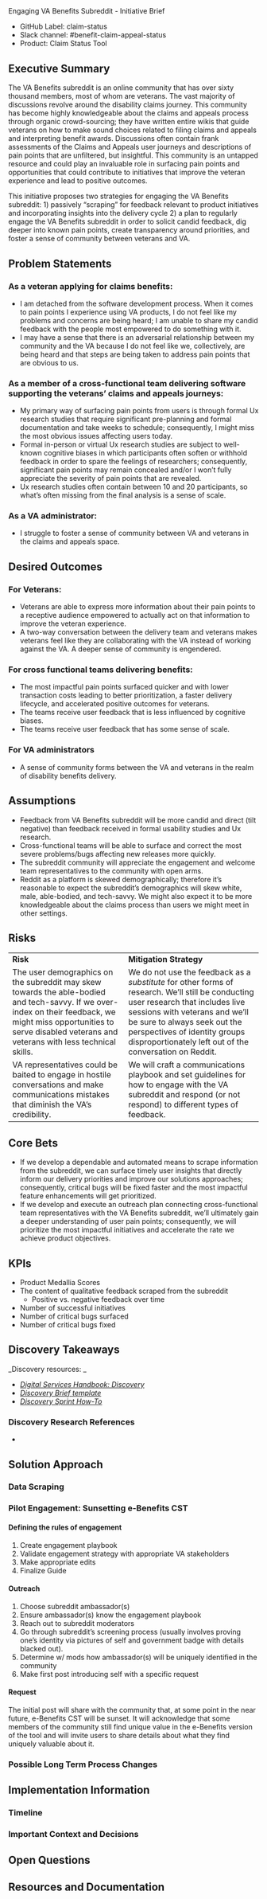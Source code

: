 ## 
Engaging VA Benefits Subreddit - Initiative Brief   



* GitHub Label: claim-status
* Slack channel: #benefit-claim-appeal-status
* Product: Claim Status Tool


## Executive Summary

The VA Benefits subreddit is an online community that has over sixty thousand members, most of whom are veterans. The vast majority of discussions revolve around the disability claims journey. This community has become highly knowledgeable about the claims and appeals process through organic crowd-sourcing; they have written entire wikis that guide veterans on how to make sound choices related to filing claims and appeals and interpreting benefit awards. Discussions often contain frank assessments of the Claims and Appeals user journeys and descriptions of pain points that are unfiltered, but insightful. This community is an untapped resource and could play an invaluable role in surfacing pain points and opportunities that could contribute to initiatives that improve the veteran experience and lead to positive outcomes.

This initiative proposes two strategies for engaging the VA Benefits subreddit: 1) passively “scraping” for feedback relevant to product initiatives and incorporating insights into the delivery cycle 2) a plan to regularly engage the VA Benefits subreddit in order to solicit candid feedback, dig deeper into known pain points, create transparency around priorities, and foster a sense of community between veterans and VA. 


## Problem Statements


### As a veteran applying for claims benefits: 



* I am detached from the software development process. When it comes to pain points I experience using VA products, I do not feel like my problems and concerns are being heard; I am unable to share my candid feedback with the people most empowered to do something with it.
* I may have a sense that there is an adversarial relationship between my community and the VA because I do not feel like we, collectively, are being heard and that steps are being taken to address pain points that are obvious to us. 


### As a member of a cross-functional team delivering software supporting the veterans’ claims and appeals journeys: 



* My primary way of surfacing pain points from users is through formal Ux research studies that require significant pre-planning and formal documentation and take weeks to schedule; consequently, I might miss the most obvious issues affecting users today. 
* Formal in-person or virtual Ux research studies are subject to well-known cognitive biases in which participants often soften or withhold feedback in order to spare the feelings of researchers; consequently, significant pain points may remain concealed and/or I won’t fully appreciate the severity of pain points that are revealed. 
* Ux research studies often contain between 10 and 20 participants, so what’s often missing from the final analysis is a sense of scale. 


### As a VA administrator: 



* I struggle to foster a sense of community between VA and veterans in the claims and appeals space. 


## Desired Outcomes


### For Veterans:



* Veterans are able to express more information about their pain points to a receptive audience empowered to actually act on that information to improve the veteran experience. 
* A two-way conversation between the delivery team and veterans makes veterans feel like they are collaborating with the VA instead of working against the VA. A deeper sense of community is engendered. 


### For cross functional teams delivering benefits: 



* The most impactful pain points surfaced quicker and with lower transaction costs leading to better prioritization, a faster delivery lifecycle, and accelerated positive outcomes for veterans. 
* The teams receive user feedback that is less influenced by cognitive biases. 
* The teams receive user feedback that has some sense of scale. 


### For VA administrators



* A sense of community forms between the VA and veterans in the realm of disability benefits delivery. 


## Assumptions



* Feedback from VA Benefits subreddit will be more candid and direct (tilt negative) than feedback received in formal usability studies and Ux research.
* Cross-functional teams will be able to surface and correct the most severe problems/bugs affecting new releases more quickly. 
* The subreddit community will appreciate the engagement and welcome team representatives to the community with open arms. 
* Reddit as a platform is skewed demographically; therefore it’s reasonable to expect the subreddit’s demographics will skew white, male, able-bodied, and tech-savvy. We might also expect it to be more knowledgeable about the claims process than users we might meet in other settings. 


## Risks


<table>
  <tr>
   <td><strong>Risk</strong>
   </td>
   <td><strong>Mitigation Strategy</strong>
   </td>
  </tr>
  <tr>
   <td>The user demographics on the subreddit may skew towards the able-bodied and tech-savvy. If we over-index on their feedback, we might miss opportunities to serve disabled veterans and veterans with less technical skills. 
   </td>
   <td>We do not use the feedback as a <em>substitute</em> for other forms of research. We’ll still be conducting user research that includes live sessions with veterans and we’ll be sure to always seek out the perspectives of identity groups disproportionately left out of the conversation on Reddit. 
   </td>
  </tr>
  <tr>
   <td>VA representatives could be baited to engage in hostile conversations and make communications mistakes that diminish the VA’s credibility.
   </td>
   <td>We will craft a communications playbook and set guidelines for how to engage with the VA subreddit and respond (or not respond) to different types of feedback. 
   </td>
  </tr>
</table>



## Core Bets



* If we develop a dependable and automated means to scrape information from the subreddit, we can surface timely user insights that directly inform our delivery priorities and improve our solutions approaches; consequently, critical bugs will be fixed faster and the most impactful feature enhancements will get prioritized. 
* If we develop and execute an outreach plan connecting cross-functional team representatives with the VA Benefits subreddit, we’ll ultimately gain a deeper understanding of user pain points; consequently, we will prioritize the most impactful initiatives and accelerate the rate we achieve product objectives. 


## KPIs



* Product Medallia Scores
* The content of qualitative feedback scraped from the subreddit
    * Positive vs. negative feedback over time
* Number of successful initiatives 
* Number of critical bugs surfaced
* Number of critical bugs fixed


## Discovery Takeaways

_Discovery resources: _



* _[Digital Services Handbook: Discovery](https://department-of-veterans-affairs.github.io/va-digital-service-handbook/delivery/research-and-discovery/activities)_
* _[Discovery Brief template](https://github.com/department-of-veterans-affairs/vets.gov-team/blob/master/Practice%20Areas/Research/Discovery/DiscoveryProjectBrief.md)_
* _[Discovery Sprint How-To](https://github.com/department-of-veterans-affairs/vets.gov-team/blob/master/Practice%20Areas/Research/Discovery/DiscoverySprintHowTo.md)_


### Discovery Research References



* 


## Solution Approach


### Data Scraping


### Pilot Engagement: Sunsetting e-Benefits CST


#### Defining the rules of engagement



1. Create engagement playbook
2. Validate engagement strategy with appropriate VA stakeholders
3. Make appropriate edits
4. Finalize Guide


#### Outreach



1. Choose subreddit ambassador(s)
2. Ensure ambassador(s) know the engagement playbook
3. Reach out to subreddit moderators
4. Go through subreddit’s screening process (usually involves proving one’s identity via pictures of self and government badge with details blacked out). 
5. Determine w/ mods how ambassador(s) will be uniquely identified in the community
6. Make first post introducing self with a specific request


#### Request

The initial post will share with the community that, at some point in the near future, e-Benefits CST will be sunset. It will acknowledge that some members of the community still find unique value in the e-Benefits version of the tool and will invite users to share details about what they find uniquely valuable about it.    


### Possible Long Term Process Changes


## Implementation Information


### Timeline


### Important Context and Decisions


## Open Questions


## Resources and Documentation
